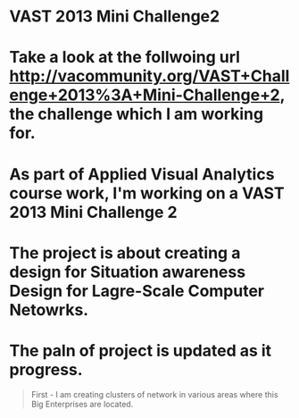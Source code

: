 # VAST 2013 Mini Challenge2
# Take a look at the follwoing url http://vacommunity.org/VAST+Challenge+2013%3A+Mini-Challenge+2, the challenge which I am working for.
# As part of Applied Visual Analytics course work, I'm working on a VAST 2013 Mini Challenge 2
# The project is about creating a design for Situation awareness Design for Lagre-Scale Computer Netowrks.
# The paln of project is updated as it progress.

> First - I am creating clusters of network in various areas where this Big Enterprises are located.